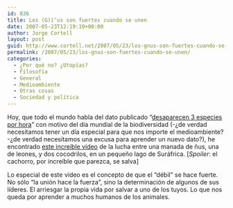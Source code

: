 ```yaml
---
id: 836
title: Los (G)í‘us son fuertes cuando se unen
date: 2007-05-23T12:19:19+00:00
author: Jorge Cortell
layout: post
guid: http://www.cortell.net/2007/05/23/los-gnus-son-fuertes-cuando-se-unen/
permalink: /2007/05/23/los-gnus-son-fuertes-cuando-se-unen/
categories:
  - ¿Por qué no? ¿Utopías?
  - Filosofí­a
  - General
  - Medioambiente
  - Otras cosas
  - Sociedad y polí­tica
---
```

Hoy, que todo el mundo habla del dato publicado &#8220;<a title="20 minutos" target="_blank" href="http://www.20minutos.es/noticia/122345/0/dia/mundial/biodiversidad/">desaparecen 3 especies por hora</a>&#8221; con motivo del dí­a mundial de la biodiversidad (-¿de verdad necesitamos tener un dí­a especial para que nos importe el medioambiente? -¿de verdad necesitamos una excusa para aprender un nuevo dato?), he encontrado <a title="YouTube" target="_blank" href="http://www.youtube.com/v/LU8DDYz68kM">este increí­ble ví­deo</a> de la lucha entre una manada de ñus, una de leones, y dos cocodrilos, en un pequeño lago de Suráfrica. [_Spoiler_: el cachorro, por increí­ble que parezca, se salva]
  
Lo especial de este ví­deo es el concepto de que el &#8220;débil&#8221; se hace fuerte. No sólo &#8220;la unión hace la fuerza&#8221;, sino la determinación de algunos de sus lí­deres. El arriesgar la propia vida por salvar a uno de los tuyos. Lo que nos queda por aprender a muchos humanos de los animales.